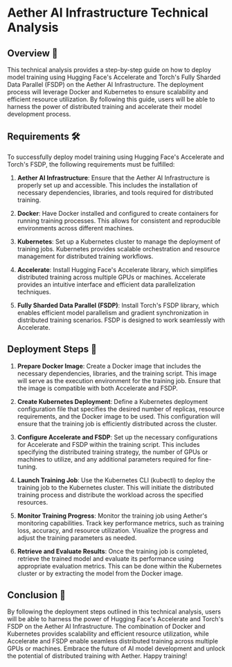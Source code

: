 # Aether AI Infrastructure Technical Analysis

## Overview 📝

This technical analysis provides a step-by-step guide on how to deploy model training using Hugging Face's Accelerate and Torch's Fully Sharded Data Parallel (FSDP) on the Aether AI Infrastructure. The deployment process will leverage Docker and Kubernetes to ensure scalability and efficient resource utilization. By following this guide, users will be able to harness the power of distributed training and accelerate their model development process.

## Requirements 🛠️

To successfully deploy model training using Hugging Face's Accelerate and Torch's FSDP, the following requirements must be fulfilled:

1. **Aether AI Infrastructure**: Ensure that the Aether AI Infrastructure is properly set up and accessible. This includes the installation of necessary dependencies, libraries, and tools required for distributed training.

2. **Docker**: Have Docker installed and configured to create containers for running training processes. This allows for consistent and reproducible environments across different machines.

3. **Kubernetes**: Set up a Kubernetes cluster to manage the deployment of training jobs. Kubernetes provides scalable orchestration and resource management for distributed training workflows.

4. **Accelerate**: Install Hugging Face's Accelerate library, which simplifies distributed training across multiple GPUs or machines. Accelerate provides an intuitive interface and efficient data parallelization techniques.

5. **Fully Sharded Data Parallel (FSDP)**: Install Torch's FSDP library, which enables efficient model parallelism and gradient synchronization in distributed training scenarios. FSDP is designed to work seamlessly with Accelerate.

## Deployment Steps 🚀

1. **Prepare Docker Image**: Create a Docker image that includes the necessary dependencies, libraries, and the training script. This image will serve as the execution environment for the training job. Ensure that the image is compatible with both Accelerate and FSDP.

2. **Create Kubernetes Deployment**: Define a Kubernetes deployment configuration file that specifies the desired number of replicas, resource requirements, and the Docker image to be used. This configuration will ensure that the training job is efficiently distributed across the cluster.

3. **Configure Accelerate and FSDP**: Set up the necessary configurations for Accelerate and FSDP within the training script. This includes specifying the distributed training strategy, the number of GPUs or machines to utilize, and any additional parameters required for fine-tuning.

4. **Launch Training Job**: Use the Kubernetes CLI (kubectl) to deploy the training job to the Kubernetes cluster. This will initiate the distributed training process and distribute the workload across the specified resources.

5. **Monitor Training Progress**: Monitor the training job using Aether's monitoring capabilities. Track key performance metrics, such as training loss, accuracy, and resource utilization. Visualize the progress and adjust the training parameters as needed.

6. **Retrieve and Evaluate Results**: Once the training job is completed, retrieve the trained model and evaluate its performance using appropriate evaluation metrics. This can be done within the Kubernetes cluster or by extracting the model from the Docker image.

## Conclusion 🌟

By following the deployment steps outlined in this technical analysis, users will be able to harness the power of Hugging Face's Accelerate and Torch's FSDP on the Aether AI Infrastructure. The combination of Docker and Kubernetes provides scalability and efficient resource utilization, while Accelerate and FSDP enable seamless distributed training across multiple GPUs or machines. Embrace the future of AI model development and unlock the potential of distributed training with Aether. Happy training!
